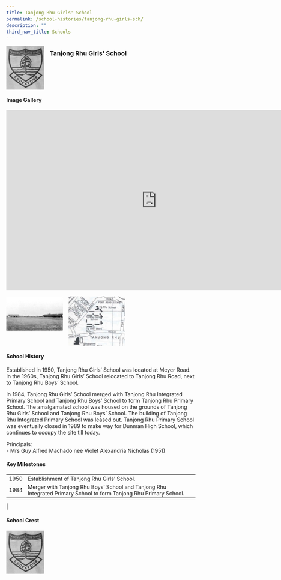 ```yaml
---
title: Tanjong Rhu Girls' School
permalink: /school-histories/tanjong-rhu-girls-sch/
description: ""
third_nav_title: Schools
---
```

<img align="left" style="width:20%;margin-right:15px;" src="/images/tanjongrhugirls1.png">

### **Tanjong Rhu Girls' School**

<br clear="left">

#### **Image Gallery**
<iframe src="https://docs.google.com/presentation/d/e/2PACX-1vS1UAXcvLab0zJeH2595Yisqt5WS1WbNeDQAmNylk5MKi4SYMz6Mejep9F1MbPv5Rju9-a-nV6AkjpB/embed?start=false&amp;loop=true&amp;delayms=5000" frameborder="0" width="800" height="479" allowfullscreen="true"></iframe>

<p><a href="/images/tanjongrhugirls2.jpg">  
<img align="left" style="width:30%;margin-right:15px;" src="/images/tanjongrhugirls2.jpg">
</a></p>

<p><a href="/images/tanjongrhugirls3.jpg">  
<img align="left" style="width:30%;margin-right:15px;" src="/images/tanjongrhugirls3.jpg">
</a></p>

<br clear="left">

#### **School History**
Established in 1950, Tanjong Rhu Girls’ School was located at Meyer Road. In the 1960s, Tanjong Rhu Girls’ School relocated to Tanjong Rhu Road, next to Tanjong Rhu Boys’ School.  
  
In 1984, Tanjong Rhu Girls’ School merged with Tanjong Rhu Integrated Primary School and Tanjong Rhu Boys’ School to form Tanjong Rhu Primary School. The amalgamated school was housed on the grounds of Tanjong Rhu Girls’ School and Tanjong Rhu Boys’ School. The building of Tanjong Rhu Integrated Primary School was leased out. Tanjong Rhu Primary School was eventually closed in 1989 to make way for Dunman High School, which continues to occupy the site till today.  
  
Principals:<br>
\- Mrs Guy Alfred Machado nee Violet Alexandria Nicholas (1951)

#### **Key Milestones**

|  |  |
|:---:|---|
| 1950 | Establishment of Tanjong Rhu Girls’ School. |
| 1984 | Merger with Tanjong Rhu Boys’ School and Tanjong Rhu Integrated Primary School to form Tanjong Rhu Primary School. |
|

#### **School Crest**
<img align="left" style="width:20%;margin-right:15px;" src="/images/tanjongrhugirls1.png">


<br clear="left">